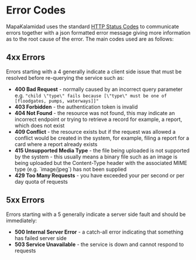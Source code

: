 # Error Codes

MapaKalamidad uses the standard [HTTP Status Codes](https://en.wikipedia.org/wiki/List_of_HTTP_status_codes) to communicate errors together with a json formatted error message giving more information as to the root cause of the error. The main codes used are as follows:

## 4xx Errors

Errors starting with a 4 generally indicate a client side issue that must be resolved before re-querying the service such as:

* **400 Bad Request** - normally caused by an incorrect query parameter e.g. `"child \"type\" fails because [\"type\" must be one of [floodgates, pumps, waterways]]"`
* **403 Forbidden** - the authentication token is invalid
* **404 Not Found** - the resource was not found, this may indicate an incorrect endpoint or trying to retrieve a record for example, a report, which does not exist
* **409 Conflict** - the resource exists but if the request was allowed a conflict would be created in the system, for example, filing a report for a card where a report already exists
* **415 Unsupported Media Type** - the file being uploaded is not supported by the system - this usually means a binary file such as an image is being uploaded but the Content-Type header with the associated MIME type \(e.g. \`image/jpeg\`\) has not been supplied
* **429 Too Many Requests** - you have exceeded your per second or per day quota of requests

## 5xx Errors

Errors starting with a 5 generally indicate a server side fault and should be immediately:

* **500 Internal Server Error** - a catch-all error indicating that something has failed server side
* **503 Service Unavailable** - the service is down and cannot respond to requests

